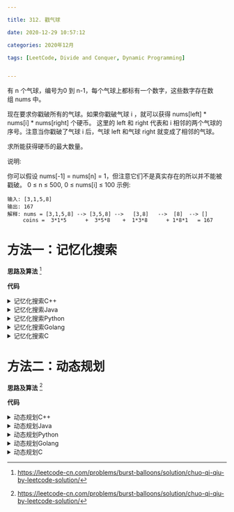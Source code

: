 ```yaml
---

title: 312. 戳气球

date: 2020-12-29 10:57:12

categories: 2020年12月

tags: [LeetCode, Divide and Conquer, Dynamic Programming]


---
```

 
有 n 个气球，编号为0 到 n-1，每个气球上都标有一个数字，这些数字存在数组 nums 中。

<!-- more -->



现在要求你戳破所有的气球。如果你戳破气球 i ，就可以获得 nums[left] * nums[i] * nums[right] 个硬币。 这里的 left 和 right 代表和 i 相邻的两个气球的序号。注意当你戳破了气球 i 后，气球 left 和气球 right 就变成了相邻的气球。

求所能获得硬币的最大数量。

说明:

你可以假设 nums[-1] = nums[n] = 1，但注意它们不是真实存在的所以并不能被戳破。
0 ≤ n ≤ 500, 0 ≤ nums[i] ≤ 100
示例:
    
    输入: [3,1,5,8]
    输出: 167 
    解释: nums = [3,1,5,8] --> [3,5,8] -->   [3,8]   -->  [8]  --> []
         coins =  3*1*5      +  3*5*8    +  1*3*8      + 1*8*1   = 167
    

# 方法一：记忆化搜索

**思路及算法**
[^1]

**代码**


<details>
    <summary>记忆化搜索C++</summary>
    
```C++ [sol1-C++]
class Solution {
public:
    vector<vector<int>> rec;
    vector<int> val;

public:
    int solve(int left, int right) {
        if (left >= right - 1) {
            return 0;
        }
        if (rec[left][right] != -1) {
            return rec[left][right];
        }
        for (int i = left + 1; i < right; i++) {
            int sum = val[left] * val[i] * val[right];
            sum += solve(left, i) + solve(i, right);
            rec[left][right] = max(rec[left][right], sum);
        }
        return rec[left][right];
    }

    int maxCoins(vector<int>& nums) {
        int n = nums.size();
        val.resize(n + 2);
        for (int i = 1; i <= n; i++) {
            val[i] = nums[i - 1];
        }
        val[0] = val[n + 1] = 1;
        rec.resize(n + 2, vector<int>(n + 2, -1));
        return solve(0, n + 1);
    }
};
```

</details>
<details>
    <summary>记忆化搜索Java</summary>
    
```Java [sol1-Java]
class Solution {
    public int[][] rec;
    public int[] val;

    public int maxCoins(int[] nums) {
        int n = nums.length;
        val = new int[n + 2];
        for (int i = 1; i <= n; i++) {
            val[i] = nums[i - 1];
        }
        val[0] = val[n + 1] = 1;
        rec = new int[n + 2][n + 2];
        for (int i = 0; i <= n + 1; i++) {
            Arrays.fill(rec[i], -1);
        }
        return solve(0, n + 1);
    }

    public int solve(int left, int right) {
        if (left >= right - 1) {
            return 0;
        }
        if (rec[left][right] != -1) {
            return rec[left][right];
        }
        for (int i = left + 1; i < right; i++) {
            int sum = val[left] * val[i] * val[right];
            sum += solve(left, i) + solve(i, right);
            rec[left][right] = Math.max(rec[left][right], sum);
        }
        return rec[left][right];
    }
}
```

</details>
<details>
    <summary>记忆化搜索Python</summary>
 
```Python [sol1-Python3]
class Solution:
    def maxCoins(self, nums: List[int]) -> int:
        n = len(nums)
        val = [1] + nums + [1]
        
        @lru_cache(None)
        def solve(left: int, right: int) -> int:
            if left >= right - 1:
                return 0
            
            best = 0
            for i in range(left + 1, right):
                total = val[left] * val[i] * val[right]
                total += solve(left, i) + solve(i, right)
                best = max(best, total)
            
            return best

        return solve(0, n + 1)
```

</details>
<details>
    <summary>记忆化搜索Golang</summary>
 
```golang [sol1-Golang]
func maxCoins(nums []int) int {
    n := len(nums)
    val := make([]int, n + 2)
    for i := 1; i <= n; i++ {
        val[i] = nums[i - 1]
    }
    val[0], val[n+1] = 1, 1
    rec := make([][]int, n + 2)
    for i := 0; i < len(rec); i++ {
        rec[i] = make([]int, n + 2)
        for j := 0; j < len(rec[i]); j++ {
            rec[i][j] = -1
        }
    }
    return solve(0, n + 1, val, rec)
}

func solve(left, right int, val []int, rec [][]int) int {
    if left >= right - 1 {
        return 0
    }
    if rec[left][right] != -1 {
        return rec[left][right]
    }
    for i := left + 1; i < right; i++ {
        sum := val[left] * val[i] * val[right]
        sum += solve(left, i, val, rec) + solve(i, right, val, rec)
        rec[left][right] = max(rec[left][right], sum)
    }
    return rec[left][right]
}

func max(x, y int) int {
    if x > y {
        return x
    }
    return y
}
```

</details>
<details>
    <summary>记忆化搜索C</summary>
 
```C [sol1-C]
int rec[502][502];
int val[502];
int solve(int left, int right) {
    if (left >= right - 1) {
        return 0;
    }
    if (rec[left][right] != -1) {
        return rec[left][right];
    }
    for (int i = left + 1; i < right; i++) {
        int sum = val[left] * val[i] * val[right];
        sum += solve(left, i) + solve(i, right);
        rec[left][right] = fmax(rec[left][right], sum);
    }
    return rec[left][right];
}

int maxCoins(int* nums, int numsSize) {
    memset(rec, -1, sizeof(rec));
    val[0] = val[numsSize + 1] = 1;
    for (int i = 1; i <= numsSize; i++) {
        val[i] = nums[i - 1];
    }

    return solve(0, numsSize + 1);
}
```


</details>


# 方法二：动态规划

**思路及算法**
[^1]

**代码**


<details>
    <summary>动态规划C++</summary>
 
```C++ [sol2-C++]
class Solution {
public:
    int maxCoins(vector<int>& nums) {
        int n = nums.size();
        vector<vector<int>> rec(n + 2, vector<int>(n + 2));
        vector<int> val(n + 2);
        val[0] = val[n + 1] = 1;
        for (int i = 1; i <= n; i++) {
            val[i] = nums[i - 1];
        }
        for (int i = n - 1; i >= 0; i--) {
            for (int j = i + 2; j <= n + 1; j++) {
                for (int k = i + 1; k < j; k++) {
                    int sum = val[i] * val[k] * val[j];
                    sum += rec[i][k] + rec[k][j];
                    rec[i][j] = max(rec[i][j], sum);
                }
            }
        }
        return rec[0][n + 1];
    }
};
```

</details>
<details>
    <summary>动态规划Java</summary>
 
```Java [sol2-Java]
class Solution {
    public int maxCoins(int[] nums) {
        int n = nums.length;
        int[][] rec = new int[n + 2][n + 2];
        int[] val = new int[n + 2];
        val[0] = val[n + 1] = 1;
        for (int i = 1; i <= n; i++) {
            val[i] = nums[i - 1];
        }
        for (int i = n - 1; i >= 0; i--) {
            for (int j = i + 2; j <= n + 1; j++) {
                for (int k = i + 1; k < j; k++) {
                    int sum = val[i] * val[k] * val[j];
                    sum += rec[i][k] + rec[k][j];
                    rec[i][j] = Math.max(rec[i][j], sum);
                }
            }
        }
        return rec[0][n + 1];
    }
}
```

</details>
<details>
    <summary>动态规划Python</summary>
 
```Python [sol2-Python3]
class Solution:
    def maxCoins(self, nums: List[int]) -> int:
        n = len(nums)
        rec = [[0] * (n + 2) for _ in range(n + 2)]
        val = [1] + nums + [1]

        for i in range(n - 1, -1, -1):
            for j in range(i + 2, n + 2):
                for k in range(i + 1, j):
                    total = val[i] * val[k] * val[j]
                    total += rec[i][k] + rec[k][j]
                    rec[i][j] = max(rec[i][j], total)
        
        return rec[0][n + 1]
```

</details>
<details>
    <summary>动态规划Golang</summary>
 
```golang [sol2-Golang]
func maxCoins(nums []int) int {
    n := len(nums)
    rec := make([][]int, n + 2)
    for i := 0; i < n + 2; i++ {
        rec[i] = make([]int, n + 2)
    }
    val := make([]int, n + 2)
    val[0], val[n+1] = 1, 1
    for i := 1; i <= n; i++ {
        val[i] = nums[i-1]
    }
    for i := n - 1; i >= 0; i-- {
        for j := i + 2; j <= n + 1; j++ {
            for k := i + 1; k < j; k++ {
                sum := val[i] * val[k] * val[j]
                sum += rec[i][k] + rec[k][j]
                rec[i][j] = max(rec[i][j], sum)
            }
        }
    }
    return rec[0][n+1]
}

func max(x, y int) int {
    if x > y {
        return x
    }
    return y
}
```

</details>
<details>
    <summary>动态规划C</summary>
 
```C [sol2-C]
int maxCoins(int* nums, int numsSize) {
    int rec[numsSize + 2][numsSize + 2];
    memset(rec, 0, sizeof(rec));
    int val[numsSize + 2];
    val[0] = val[numsSize + 1] = 1;
    for (int i = 1; i <= numsSize; i++) {
        val[i] = nums[i - 1];
    }
    for (int i = numsSize - 1; i >= 0; i--) {
        for (int j = i + 2; j <= numsSize + 1; j++) {
            for (int k = i + 1; k < j; k++) {
                int sum = val[i] * val[k] * val[j];
                sum += rec[i][k] + rec[k][j];
                rec[i][j] = fmax(rec[i][j], sum);
            }
        }
    }
    return rec[0][numsSize + 1];
}
```

</details>






[^1]:https://leetcode-cn.com/problems/burst-balloons/solution/chuo-qi-qiu-by-leetcode-solution/